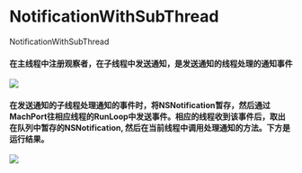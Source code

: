 # NotificationWithSubThread
NotificationWithSubThread
#### 在主线程中注册观察者，在子线程中发送通知，是发送通知的线程处理的通知事件
![](https://github.com/lizelu/NotificationWithSubThread/blob/master/firstVC.png)

#### 在发送通知的子线程处理通知的事件时，将NSNotification暂存，然后通过MachPort往相应线程的RunLoop中发送事件。相应的线程收到该事件后，取出在队列中暂存的NSNotification, 然后在当前线程中调用处理通知的方法。下方是运行结果。
![](https://github.com/lizelu/NotificationWithSubThread/blob/master/secondVC.png)
